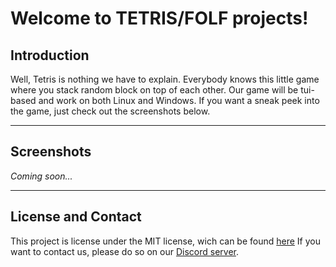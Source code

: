 # Welcome to TETRIS/FOLF projects!

## Introduction

Well, Tetris is nothing we have to explain. Everybody knows this little game where you stack random block on top of each other. Our game will be tui-based and work on both Linux and Windows. If you want a sneak peek into the game, just check out the screenshots below.

---

## Screenshots

*Coming soon...*

---

## License and Contact

This project is license under the MIT license, wich can be found [here](https://github.com/FOLF-projects/tetris/blob/main/LICENSE)
If you want to contact us, please do so on our [Discord server](https://discord.gg/beKQ7jgRp).
